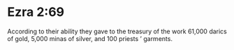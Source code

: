 # Ezra 2:69

According to their ability they gave to the treasury of the work 61,000 darics of gold, 5,000 minas of silver, and 100 priests ’ garments.
